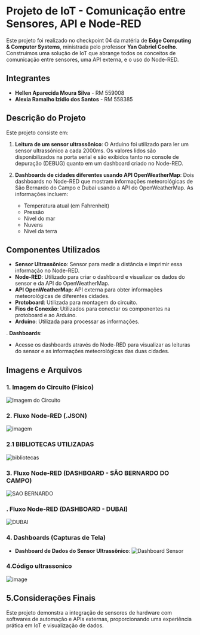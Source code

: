 # Projeto de IoT - Comunicação entre Sensores, API e Node-RED

Este projeto foi realizado no checkpoint 04 da matéria de **Edge Computing & Computer Systems**, ministrada pelo professor **Yan Gabriel Coelho**.
Construimos uma solução de IoT que abrange todos os conceitos de comunicação entre sensores, uma API externa, e o uso do Node-RED. 

## Integrantes

- **Hellen Aparecida Moura Silva** - RM 559008
- **Alexia Ramalho Izidio dos Santos** - RM 558385

## Descrição do Projeto

Este projeto consiste em:
1. **Leitura de um sensor ultrassônico**: O Arduino foi utilizado para ler um sensor ultrassônico a cada 2000ms. Os valores lidos são disponibilizados na porta serial e são exibidos tanto no console de depuração (DEBUG) quanto em um dashboard criado no Node-RED.
   
2. **Dashboards de cidades diferentes usando API OpenWeatherMap**: Dois dashboards no Node-RED que mostram informações meteorológicas de São Bernardo do Campo e Dubai usando a API do OpenWeatherMap. As informações incluem:
   - Temperatura atual (em Fahrenheit)
   - Pressão
   - Nível do mar
   - Nuvens
   - Nível da terra

## Componentes Utilizados

- **Sensor Ultrassônico**: Sensor para medir a distância e imprimir essa informação no Node-RED.
- **Node-RED**: Utilizado para criar o dashboard e visualizar os dados do sensor e da API do OpenWeatherMap.
- **API OpenWeatherMap**: API externa para obter informações meteorológicas de diferentes cidades.
- **Protoboard**: Utilizada para montagem do circuito.
- **Fios de Conexão**: Utilizados para conectar os componentes na protoboard e ao Arduino.
- **Arduino**: Utilizada para processar as informações.

. **Dashboards**:
   - Acesse os dashboards através do Node-RED para visualizar as leituras do sensor e as informações meteorológicas das duas cidades.

## Imagens e Arquivos

### 1. Imagem do Circuito (Físico)

![Imagem do Circuito](link_para_imagem_do_circuito)


### 2. Fluxo Node-RED (.JSON)

![imagem](https://github.com/user-attachments/assets/de595fe5-99e7-4f71-8ec3-147d4893da31)

### 2.1 BIBLIOTECAS UTILIZADAS 
![bibliotecas](https://github.com/user-attachments/assets/dc859414-88c4-4fc1-9f80-6fa76d80f267)



### 3. Fluxo Node-RED (DASHBOARD - SÃO BERNARDO DO CAMPO)

![SAO BERNARDO](https://github.com/user-attachments/assets/767de49e-e82e-41f4-a247-f7cb6a13a010)

### . Fluxo Node-RED (DASHBOARD - DUBAI)

![DUBAI](https://github.com/user-attachments/assets/9b9a941f-17ff-4d31-8577-dc22231135a9)






### 4. Dashboards (Capturas de Tela)

- **Dashboard de Dados do Sensor Ultrassônico**:
  ![Dashboard Sensor](link_para_dashboard_sensor)



### 4.Código ultrassonico 

![image](https://github.com/user-attachments/assets/d830e8dd-5c8c-4279-9aa5-975da5a0823e)



## 5.Considerações Finais

Este projeto demonstra a integração de sensores de hardware com softwares de automação e APIs externas, proporcionando uma experiência prática em IoT e visualização de dados.
